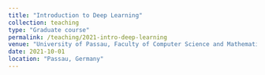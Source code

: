 ```yaml
---
title: "Introduction to Deep Learning"
collection: teaching
type: "Graduate course"
permalink: /teaching/2021-intro-deep-learning
venue: "University of Passau, Faculty of Computer Science and Mathematics"
date: 2021-10-01
location: "Passau, Germany"
---
```


<!-- This is a description of a teaching experience. You can use markdown like any other post.

Heading 1
======

Heading 2
======

Heading 3
====== -->